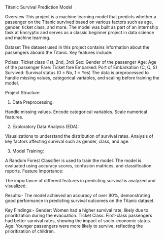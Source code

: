 Titanic Survival Prediction Model

Overview
This project is a machine learning model that predicts whether a passenger on the Titanic survived based on various factors such as age, gender, ticket class, and more. The model was built as part of an internship task at Encryptix and serves as a classic beginner project in data science and machine learning.

Dataset
The dataset used in this project contains information about the passengers aboard the Titanic. Key features include:

Pclass: Ticket class (1st, 2nd, 3rd)
Sex: Gender of the passenger
Age: Age of the passenger
Fare: Ticket fare
Embarked: Port of Embarkation (C, Q, S)
Survived: Survival status (0 = No, 1 = Yes)
The data is preprocessed to handle missing values, categorical variables, and scaling before training the model.

Project Structure

1. Data Preprocessing:

Handle missing values.
Encode categorical variables.
Scale numerical features.

2. Exploratory Data Analysis (EDA):

Visualizations to understand the distribution of survival rates.
Analysis of key factors affecting survival such as gender, class, and age.

3. Model Training:

A Random Forest Classifier is used to train the model.
The model is evaluated using accuracy scores, confusion matrices, and classification reports.
Feature Importance:

The importance of different features in predicting survival is analyzed and visualized.

Results:-
The model achieved an accuracy of over 80%, demonstrating good performance in predicting survival outcomes on the Titanic dataset.

Key Findings:-
Gender: Women had a higher survival rate, likely due to prioritization during the evacuation.
Ticket Class: First-class passengers had better survival rates, showing the impact of socio-economic status.
Age: Younger passengers were more likely to survive, reflecting the prioritization of children.
